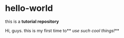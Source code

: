 # hello-world
this is a **tutorial repository**

Hi, guys. this is my first time to** _use such cool things!_**

